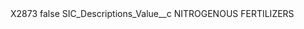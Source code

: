 <?xml version="1.0" encoding="UTF-8"?>
<CustomMetadata xmlns="http://soap.sforce.com/2006/04/metadata" xmlns:xsi="http://www.w3.org/2001/XMLSchema-instance" xmlns:xsd="http://www.w3.org/2001/XMLSchema">
    <label>X2873</label>
    <protected>false</protected>
    <values>
        <field>SIC_Descriptions_Value__c</field>
        <value xsi:type="xsd:string">NITROGENOUS FERTILIZERS</value>
    </values>
</CustomMetadata>
